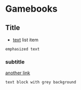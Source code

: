Gamebooks
=========

Title
-----

* [text](http://url) list item

`emphasized text`

### subtitle

[another link][ref1]

    text block with grey background

[ref1]: http://perdu.com
